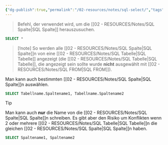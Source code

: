 ```yaml
---
{"dg-publish":true,"permalink":"/02-resources/notes/sql-select/","tags":["informatik/code/SQL","informatik/datenbank"],"noteIcon":"","updated":"2025-10-29T12:59:10.497+01:00"}
---
```


>Befehl, der verwendet wird, um die [[02 - RESOURCES/Notes/SQL Spalte\|SQL Spalte]] herauszusuchen.

```sql
SELECT *
```
>[!note] So werden alle [[02 - RESOURCES/Notes/SQL Spalte\|SQL Spalte]]n von eine [[02 - RESOURCES/Notes/SQL Tabelle\|SQL Tabelle]] angezeigt (die [[02 - RESOURCES/Notes/SQL Tabelle\|SQL Tabelle]], die angezeigt sein sollte wurde **nicht** ausgewählt mit [[02 - RESOURCES/Notes/SQL FROM\|SQL FROM]]).

Man kann auch bestimmten [[02 - RESOURCES/Notes/SQL Spalte\|SQL Spalte]]n auswählen.
```sql
SELECT Tabellname.Spaltename1, Tabellname.Spaltename2
```

>[!tip] 
>Man kann auch **nur** die Name von die [[02 - RESOURCES/Notes/SQL Spalte\|SQL Spalte]]n schreiben.
>Es gibt aber den Risiko um Konflikten wenn 2 oder mehrere [[02 - RESOURCES/Notes/SQL Tabelle\|SQL Tabelle]]n die gleichen [[02 - RESOURCES/Notes/SQL Spalte\|SQL Spalte]]n haben.

```sql
SELECT Spaltename1, Spaltename2
```